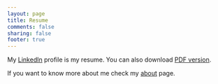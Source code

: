 ```yaml
---
layout: page
title: Resume
comments: false
sharing: false
footer: true
---
```


My [LinkedIn](https://ca.linkedin.com/in/sap1ens) profile is my resume. You can also download [PDF version](/files/resume-yaroslav-tkachenko.pdf).

If you want to know more about me check my [about](/about) page.
